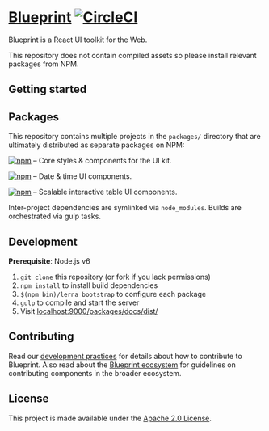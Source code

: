 # [Blueprint](http://blueprintjs.com/) [![CircleCI](https://circleci.com/gh/palantir/blueprint.svg?style=svg&circle-token=4725ab38f16004566d6430180663d7e7f9f5da9d)](https://circleci.com/gh/palantir/blueprint)

Blueprint is a React UI toolkit for the Web.

This repository does not contain compiled assets so please install relevant packages from NPM.

## Getting started

## Packages

This repository contains multiple projects in the `packages/` directory that are ultimately distributed as separate packages on NPM:

[![npm](https://img.shields.io/npm/v/@blueprintjs/core.svg?label=@blueprintjs/core)](https://www.npmjs.com/package/@blueprintjs/core) &ndash; Core styles & components for the UI kit.

[![npm](https://img.shields.io/npm/v/@blueprintjs/datetime.svg?label=@blueprintjs/datetime)](https://www.npmjs.com/package/@blueprintjs/datetime) &ndash; Date & time UI components.

[![npm](https://img.shields.io/npm/v/@blueprintjs/table.svg?label=@blueprintjs/table)](https://www.npmjs.com/package/@blueprintjs/table) &ndash; Scalable interactive table UI components.

Inter-project dependencies are symlinked via `node_modules`. Builds are orchestrated via gulp tasks.

## Development

__Prerequisite__: Node.js v6

1. `git clone` this repository (or fork if you lack permissions)
1. `npm install` to install build dependencies
1. `$(npm bin)/lerna bootstrap` to configure each package
1. `gulp` to compile and start the server
1. Visit [localhost:9000/packages/docs/dist/](http://localhost:9000/packages/docs/dist/)

## Contributing

Read our [development practices](https://github.com/palantir/blueprint/wiki/Development-Practices) for
details about how to contribute to Blueprint.
Also read about the [Blueprint ecosystem](https://github.com/palantir/blueprint/wiki/Blueprint-Ecosystem) for guidelines on contributing components in the broader ecosystem.

## License

This project is made available under the [Apache 2.0 License](http://www.apache.org/licenses/LICENSE-2.0).
